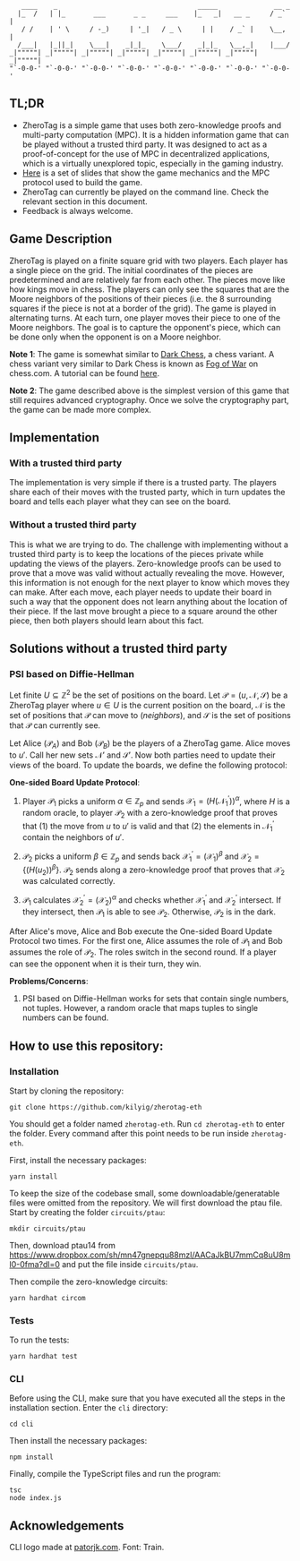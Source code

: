 ```
   ____    _                                   _____              __ _  
  |_  /   | |_       ___       _ _     ___    |_   _|   __ _     / _` | 
   / /    | ' \     / -_)     | '_|   / _ \     | |    / _` |    \__, | 
  /___|   |_||_|    \___|    _|_|_    \___/    _|_|_   \__,_|    |___/  
_|"""""| _|"""""| _|"""""| _|"""""| _|"""""| _|"""""| _|"""""| _|"""""| 
"`-0-0-' "`-0-0-' "`-0-0-' "`-0-0-' "`-0-0-' "`-0-0-' "`-0-0-' "`-0-0-' 
```

## TL;DR
* ZheroTag is a simple game that uses both zero-knowledge proofs and multi-party computation (MPC). It is a hidden information game that can be played without a trusted third party. It was designed to act as a proof-of-concept for the use of MPC in decentralized applications, which is a virtually unexplored topic, especially in the gaming industry.
* [Here][zherotag-slides] is a set of slides that show the game mechanics and the MPC protocol used to build the game.
* ZheroTag can currently be played on the command line. Check the relevant section in this document.
* Feedback is always welcome.

## Game Description

ZheroTag is played on a finite square grid with two players. Each player has a single piece on the grid. The initial coordinates of the pieces are predetermined and are relatively far from each other. The pieces move like how kings move in chess. The players can only see the squares that are the Moore neighbors of the positions of their pieces (i.e. the 8 surrounding squares if the piece is not at a border of the grid). The game is played in alternating turns. At each turn, one player moves their piece to one of the Moore neighbors. The goal is to capture the opponent's piece, which can be done only when the opponent is on a Moore neighbor.

**Note 1**: The game is somewhat similar to [Dark Chess][darkchess], a chess variant. A chess variant very similar to Dark Chess is known as [Fog of War][fogofwar] on chess.com. A tutorial can be found [here][fogofwartutorial].

**Note 2**: The game described above is the simplest version of this game that still requires advanced cryptography. Once we solve the cryptography part, the game can be made more complex.


## Implementation

### With a trusted third party
The implementation is very simple if there is a trusted party. The players share each of their moves with the trusted party, which in turn updates the board and tells each player what they can see on the board.

### Without a trusted third party
This is what we are trying to do. The challenge with implementing without a trusted third party is to keep the locations of the pieces private while updating the views of the players. Zero-knowledge proofs can be used to prove that a move was valid without actually revealing the move. However, this information is not enough for the next player to know which moves they can make. After each move, each player needs to update their board in such a way that the opponent does not learn anything about the location of their piece. If the last move brought a piece to a square around the other piece, then both players should learn about this fact.

## Solutions without a trusted third party

### PSI based on Diffie-Hellman
Let finite $U \subseteq \mathbb{Z}^2$ be the set of positions on the board. Let $\mathcal{P} = ( u, \mathcal{N}, \mathcal{S} )$ be a ZheroTag player where $u \in U$ is the current position on the board, $\mathcal{N}$ is the set of positions that $\mathcal{P}$ can move to (_neighbors_), and $\mathcal{S}$ is the set of positions that $\mathcal{P}$ can currently see.

Let Alice ($\mathcal{P}_A$) and Bob ($\mathcal{P}_B$) be the players of a ZheroTag game. Alice moves to $u'$. Call her new sets $\mathcal{N}'$ and $\mathcal{S}'$. Now both parties need to update their views of the board. To update the boards, we define the following protocol:

**One-sided Board Update Protocol**:
1. Player $\mathcal{P}_1$ picks a uniform $\alpha \in  \mathbb{Z}_p$ and sends $\mathcal{X}_1 = (H(\mathcal{N}_1^{'}))^\alpha$, where $H$ is a random oracle, to player $\mathcal{P}_2$ with a zero-knowledge proof that proves that (1) the move from $u$ to $u'$ is valid and that (2) the elements in $\mathcal{N}_1^{'}$ contain the neighbors of $u'$.

2. $\mathcal{P}_2$ picks a uniform $\beta \in \mathbb{Z}_p$ and sends back $\mathcal{X}_1^{'} = (\mathcal{X}_1)^\beta$ and  $\mathcal{X}_2 = \{ (H(u_2))^\beta \}$. $\mathcal{P}_2$ sends along a zero-knowledge proof that proves that $\mathcal{X}_2$ was calculated correctly.

3. $\mathcal{P}_1$ calculates $\mathcal{X}_2^{'} = (\mathcal{X}_2)^{\alpha}$ and checks whether $\mathcal{X}_1^{'}$ and $\mathcal{X}_2^{'}$ intersect. If they intersect, then $\mathcal{P}_1$ is able to see $\mathcal{P}_2$. Otherwise, $\mathcal{P}_2$ is in the dark.

After Alice's move, Alice and Bob execute the One-sided Board Update Protocol two times. For the first one, Alice assumes the role of $\mathcal{P}_1$ and Bob assumes the role of $\mathcal{P}_2$. The roles switch in the second round. If a player can see the opponent when it is their turn, they win.

**Problems/Concerns**:

1. PSI based on Diffie-Hellman works for sets that contain single numbers, not tuples. However, a random oracle that maps tuples to single numbers can be found.


## How to use this repository:

### Installation
Start by cloning the repository:
```
git clone https://github.com/kilyig/zherotag-eth
```
You should get a folder named `zherotag-eth`. Run `cd zherotag-eth` to enter the folder. Every command after this point needs to be run inside `zherotag-eth`.

First, install the necessary packages:
```
yarn install
```

To keep the size of the codebase small, some downloadable/generatable files were omitted from the repository. We will first download the ptau file. Start by creating the folder `circuits/ptau`: 
```
mkdir circuits/ptau
```
Then, download ptau14 from https://www.dropbox.com/sh/mn47gnepqu88mzl/AACaJkBU7mmCq8uU8ml0-0fma?dl=0 and put the file inside `circuits/ptau`.

Then compile the zero-knowledge circuits:
```
yarn hardhat circom
```

### Tests
To run the tests:
```
yarn hardhat test
```

### CLI
Before using the CLI, make sure that you have executed all the steps in the installation section. Enter the `cli` directory:
```
cd cli
```
Then install the necessary packages:
```
npm install
```
Finally, compile the TypeScript files and run the program:
```
tsc
node index.js
```

## Acknowledgements
CLI logo made at [patorjk.com][font]. Font: Train.

[zherotagcode]: https://github.com/kilyig/ZheroTag
[darkchess]: https://en.wikipedia.org/wiki/Dark_chess
[fogofwar]: https://www.chess.com/variants/fog-of-war
[fogofwartutorial]: https://www.youtube.com/watch?v=_1F9LHuQFxc
[zherotag-slides]: https://docs.google.com/presentation/d/1OL8yg962QT-DHgDD-zecBKWVpN6b9eNND8x9Lz6F8Rc/edit?usp=sharing
[font]: http://www.patorjk.com/software/taag/
